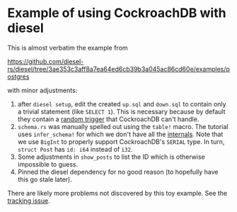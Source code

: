 # Example of using CockroachDB with diesel

This is almost verbatim the example from

https://github.com/diesel-rs/diesel/tree/3ae353c3aff8a7ea64ed6cb39b3a045ac86cd60e/examples/postgres

with minor adjustments:

1. after `diesel setup`, edit the created `up.sql` and `down.sql` to contain
   only a trivial statement (like `SELECT 1`). This is necessary because by
   default they contain a [random trigger] that CockroachDB can't handle.
2. `schema.rs` was manually spelled out using the `table!` macro. The tutorial
   uses `infer_schema!` for which we don't have all the [internals]. Note that
   we use `BigInt` to properly support CockroachDB's `SERIAL` type. In turn,
   `struct Post` has `id: i64` instead of `i32`.
3. Some adjustments in `show_posts` to list the ID which is otherwise impossible
   to guess.
4. Pinned the diesel dependency for no good reason (to hopefully have this go
   stale later).

There are likely more problems not discovered by this toy example. See the
[tracking issue].

[random trigger]: https://github.com/diesel-rs/diesel/blob/master/diesel_cli/src/setup_sql/postgres/initial_setup/up.sql
[internals]: https://github.com/cockroachdb/cockroach/issues/8675
[tracking issue]: https://github.com/cockroachdb/cockroach/issues/13787
